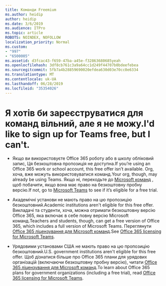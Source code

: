 ```yaml
---
title: Команди Freemium
ms.author: heidip
author: heidip
ms.date: 3/6/2019
ms.audience: ITPro
ms.topic: article
ROBOTS: NOINDEX, NOFOLLOW
localization_priority: Normal
ms.custom:
- "997"
- "6500005"
ms.assetid: d3fcac43-f659-47ba-a45e-f32863680685yeah
ms.openlocfilehash: 3df8cb761c3a9a64cc1d249f44707b0bdeefebea
ms.sourcegitcommit: 5fb7a4b28859690020efdea630d03e70cc0e6334
ms.translationtype: MT
ms.contentlocale: uk-UA
ms.lasthandoff: 06/28/2019
ms.locfileid: "35354026"
---
```

# <a name="id-like-to-sign-up-for-teams-free-but-i-cant"></a><span data-ttu-id="4c605-102">Я хотів би зареєструватися для команд вільний, але я не можу.</span><span class="sxs-lookup"><span data-stu-id="4c605-102">I'd like to sign up for Teams free, but I can't.</span></span>

- <span data-ttu-id="4c605-103">Якщо ви використовуєте Office 365 роботу або в школу обліковий запис, Ця безкоштовна пропозиція не доступна.</span><span class="sxs-lookup"><span data-stu-id="4c605-103">If you’re using an Office 365 work or school account, this free offer isn’t available.</span></span> <span data-ttu-id="4c605-104">Org, хоча, вже можуть використовуватися команд.</span><span class="sxs-lookup"><span data-stu-id="4c605-104">Your org, though, may already be using Teams.</span></span> <span data-ttu-id="4c605-105">Якщо ні, переходьте до [Microsoft команд](https://products.office.com/microsoft-teams/group-chat-software) , щоб побачити, якщо вона має право на безкоштовну пробну версію.</span><span class="sxs-lookup"><span data-stu-id="4c605-105">If not, go to [Microsoft Teams](https://products.office.com/microsoft-teams/group-chat-software) to see if it’s eligible for a free trial.</span></span>

- <span data-ttu-id="4c605-106">Академічні установи не мають право на цю пропозицію безкоштовний.</span><span class="sxs-lookup"><span data-stu-id="4c605-106">Academic institutions aren't eligible for this free offer.</span></span> <span data-ttu-id="4c605-107">Викладачі та студенти, хоча, можна отримати безкоштовну версію Office 365, яка включає в себе повну версію Microsoft команд.</span><span class="sxs-lookup"><span data-stu-id="4c605-107">Teachers and students, though, can get a free version of Office 365, which includes a full version of Microsoft Teams.</span></span> <span data-ttu-id="4c605-108">Переглянути [Office 365 ліцензування для Microsoft команд](https://docs.microsoft.com/microsoftteams/office-365-licensing).</span><span class="sxs-lookup"><span data-stu-id="4c605-108">See [Office 365 licensing for Microsoft Teams](https://docs.microsoft.com/microsoftteams/office-365-licensing).</span></span>

- <span data-ttu-id="4c605-109">Урядовими установами США не мають право на цю пропозицію безкоштовний.</span><span class="sxs-lookup"><span data-stu-id="4c605-109">U.S. government institutions aren't eligible for this free offer.</span></span> <span data-ttu-id="4c605-110">Щоб дізнатися більше про Office 365 плани для урядових організацій (включаючи безкоштовну пробну версію), читати [Office 365 ліцензування для Microsoft команд](https://docs.microsoft.com/microsoftteams/office-365-licensing).</span><span class="sxs-lookup"><span data-stu-id="4c605-110">To learn about Office 365 plans for government organizations (including a free trial), read [Office 365 licensing for Microsoft Teams](https://docs.microsoft.com/microsoftteams/office-365-licensing).</span></span>
